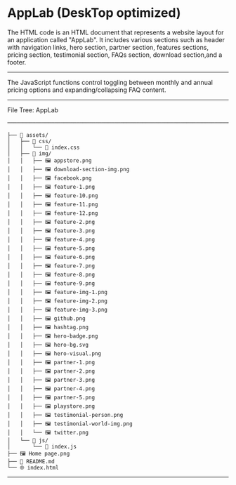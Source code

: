 # AppLab (DeskTop optimized)

The HTML code is an HTML document that represents a website layout for an application called "AppLab". It includes various sections such as header with navigation links, hero section, partner section, features sections, pricing section, testimonial section, FAQs section, download section,and a footer.

---

The JavaScript functions control toggling between monthly and annual pricing options and expanding/collapsing FAQ content.

---

File Tree: AppLab
```
────────────────────────────────────────────────────────────────────────────────

├── 📁 assets/
│   ├── 📁 css/
│   │   └── 🎨 index.css
│   ├── 📁 img/
│   │   ├── 🖼️ appstore.png
│   │   ├── 🖼️ download-section-img.png
│   │   ├── 🖼️ facebook.png
│   │   ├── 🖼️ feature-1.png
│   │   ├── 🖼️ feature-10.png
│   │   ├── 🖼️ feature-11.png
│   │   ├── 🖼️ feature-12.png
│   │   ├── 🖼️ feature-2.png
│   │   ├── 🖼️ feature-3.png
│   │   ├── 🖼️ feature-4.png
│   │   ├── 🖼️ feature-5.png
│   │   ├── 🖼️ feature-6.png
│   │   ├── 🖼️ feature-7.png
│   │   ├── 🖼️ feature-8.png
│   │   ├── 🖼️ feature-9.png
│   │   ├── 🖼️ feature-img-1.png
│   │   ├── 🖼️ feature-img-2.png
│   │   ├── 🖼️ feature-img-3.png
│   │   ├── 🖼️ github.png
│   │   ├── 🖼️ hashtag.png
│   │   ├── 🖼️ hero-badge.png
│   │   ├── 🖼️ hero-bg.svg
│   │   ├── 🖼️ hero-visual.png
│   │   ├── 🖼️ partner-1.png
│   │   ├── 🖼️ partner-2.png
│   │   ├── 🖼️ partner-3.png
│   │   ├── 🖼️ partner-4.png
│   │   ├── 🖼️ partner-5.png
│   │   ├── 🖼️ playstore.png
│   │   ├── 🖼️ testimonial-person.png
│   │   ├── 🖼️ testimonial-world-img.png
│   │   └── 🖼️ twitter.png
│   └── 📁 js/
│       └── 📄 index.js
├── 🖼️ Home page.png
├── 📝 README.md
└── 🌐 index.html
```
---